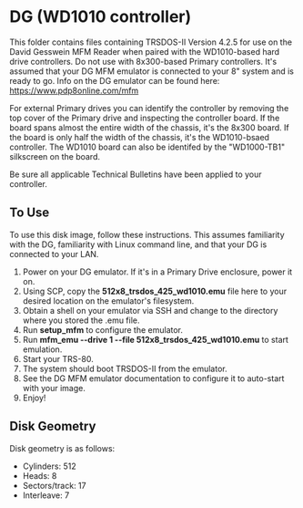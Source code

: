 # DG (WD1010 controller)

This folder contains files containing TRSDOS-II Version 4.2.5 for use on the David Gesswein MFM Reader when paired with the WD1010-based hard drive controllers.  Do not use with 8x300-based Primary controllers.  It's assumed that your DG MFM emulator is connected to your 8" system and is ready to go.  Info on the DG emulator can be found here: https://www.pdp8online.com/mfm

For external Primary drives you can identify the controller by removing the top cover of the Primary drive and inspecting the controller board.  If the board spans almost the entire width of the chassis, it's the 8x300 board.  If the board is only half the width of the chassis, it's the WD1010-bsaed controller.  The WD1010 board can also be identifed by the "WD1000-TB1" silkscreen on the board.

Be sure all applicable Technical Bulletins have been applied to your controller.

## To Use

To use this disk image, follow these instructions.  This assumes familiarity with the DG, familiarity with Linux command line, and that your DG is connected to your LAN. 

1. Power on your DG emulator.  If it's in a Primary Drive enclosure, power it on.
1. Using SCP, copy the **512x8_trsdos_425_wd1010.emu** file here to your desired location on the emulator's filesystem.
1. Obtain a shell on your emulator via SSH and change to the directory where you stored the .emu file.
1. Run **setup_mfm** to configure the emulator.
1. Run **mfm_emu --drive 1 --file 512x8_trsdos_425_wd1010.emu** to start emulation.
1. Start your TRS-80.
1. The system should boot TRSDOS-II from the emulator. 
1. See the DG MFM emulator documentation to configure it to auto-start with your image.
1. Enjoy!

## Disk Geometry

Disk geometry is as follows:

* Cylinders: 512
* Heads: 8
* Sectors/track: 17
* Interleave: 7

